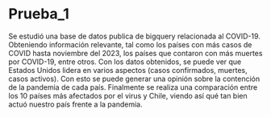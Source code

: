 # Prueba_1

Se estudió una base de datos publica de bigquery relacionada al COVID-19. Obteniendo información relevante, tal como los países con más casos de COVID 
hasta noviembre del 2023, los países que contaron con más muertes por COVID-19, entre otros. 
Con los datos obtenidos, se puede ver que Estados Unidos lidera en varios aspectos (casos confirmados, muertes, casos activos). Con esto se puede generar
una opinión sobre la contención de la pandemia de cada país. Finalmente se realiza una comparación entre los 10 países más afectados por el virus y Chile, viendo así
qué tan bien actuó nuestro país frente a la pandemia.


